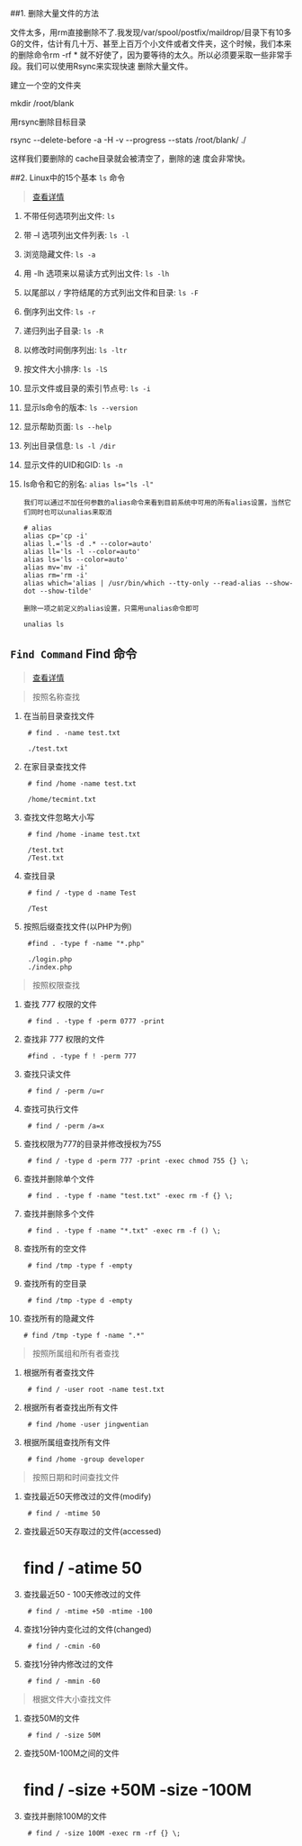 ##1. 删除大量文件的方法

文件太多，用rm直接删除不了.我发现/var/spool/postfix/maildrop/目录下有10多G的文件，估计有几十万、甚至上百万个小文件或者文件夹，这个时候，我们本来的删除命令rm -rf  * 就不好使了，因为要等待的太久。所以必须要采取一些非常手段。我们可以使用Rsync来实现快速 删除大量文件。 

建立一个空的文件夹 

  mkdir /root/blank 

用rsync删除目标目录 

  rsync --delete-before -a -H -v --progress --stats /root/blank/ ./

这样我们要删除的 cache目录就会被清空了，删除的速 度会非常快。

##2. Linux中的15个基本 `ls` 命令
> [查看详情](http://get.jobdeer.com/7288.get)

1. 不带任何选项列出文件: `ls`
2. 带 –l 选项列出文件列表: `ls -l`
3. 浏览隐藏文件: `ls -a`
4. 用 -lh 选项来以易读方式列出文件: `ls -lh`
5. 以尾部以 `/` 字符结尾的方式列出文件和目录: `ls -F`
6. 倒序列出文件: `ls -r`
7. 递归列出子目录: `ls -R`
8. 以修改时间倒序列出: `ls -ltr`
9. 按文件大小排序: `ls -lS`
10. 显示文件或目录的索引节点号: `ls -i`
11. 显示ls命令的版本: `ls --version`
12. 显示帮助页面: `ls --help`
13. 列出目录信息: `ls -l /dir`
14. 显示文件的UID和GID: `ls -n`
15. ls命令和它的别名: `alias ls="ls -l"`

        我们可以通过不加任何参数的alias命令来看到目前系统中可用的所有alias设置，当然它们同时也可以unalias来取消
        
        # alias
        alias cp='cp -i'
        alias l.='ls -d .* --color=auto'
        alias ll='ls -l --color=auto'
        alias ls='ls --color=auto'
        alias mv='mv -i'
        alias rm='rm -i'
        alias which='alias | /usr/bin/which --tty-only --read-alias --show-dot --show-tilde'
        
        删除一项之前定义的alias设置，只需用unalias命令即可
        
        unalias ls
        
  ## `Find Command` Find 命令
  
  >[查看详情](http://www.tecmint.com/35-practical-examples-of-linux-find-command/)
  
  

> 按照名称查找

1. 在当前目录查找文件

    	# find . -name test.txt
    
    	./test.txt

2. 在家目录查找文件

    	# find /home -name test.txt
    
    	/home/tecmint.txt

3. 查找文件忽略大小写

    	# find /home -iname test.txt
    
    	/test.txt
    	/Test.txt

4. 查找目录

    	# find / -type d -name Test
    
    	/Test

5. 按照后缀查找文件(以PHP为例)

    	#find . -type f -name "*.php"
    
    	./login.php
    	./index.php

> 按照权限查找

1. 查找 777 权限的文件

	    # find . -type f -perm 0777 -print

2. 查找非 777 权限的文件

	    #find . -type f ! -perm 777


3. 查找只读文件

	    # find / -perm /u=r

4. 查找可执行文件

	    # find / -perm /a=x

5. 查找权限为777的目录并修改授权为755

	    # find / -type d -perm 777 -print -exec chmod 755 {} \;

6. 查找并删除单个文件

	    # find . -type f -name "test.txt" -exec rm -f {} \;

7. 查找并删除多个文件

	    # find . -type f -name "*.txt" -exec rm -f () \;

8. 查找所有的空文件

	    # find /tmp -type f -empty

9. 查找所有的空目录

	    # find /tmp -type d -empty

10. 查找所有的隐藏文件

	    # find /tmp -type f -name ".*"


> 按照所属组和所有者查找

1. 根据所有者查找文件

	    # find / -user root -name test.txt

2. 根据所有者查找出所有文件

	    # find /home -user jingwentian

3. 根据所属组查找所有文件

	    # find /home -group developer


> 按照日期和时间查找文件

1. 查找最近50天修改过的文件(modify)

	    # find / -mtime 50

2. 查找最近50天存取过的文件(accessed)

  	  # find / -atime 50

3. 查找最近50 - 100天修改过的文件

	    # find / -mtime +50 -mtime -100

4. 查找1分钟内变化过的文件(changed)

	    # find / -cmin -60

5. 查找1分钟内修改过的文件

	    # find / -mmin -60

> 根据文件大小查找文件

1. 查找50M的文件

	    # find / -size 50M

2. 查找50M-100M之间的文件

  	  # find / -size +50M -size -100M

3. 查找并删除100M的文件

	    # find / -size 100M -exec rm -rf {} \;







